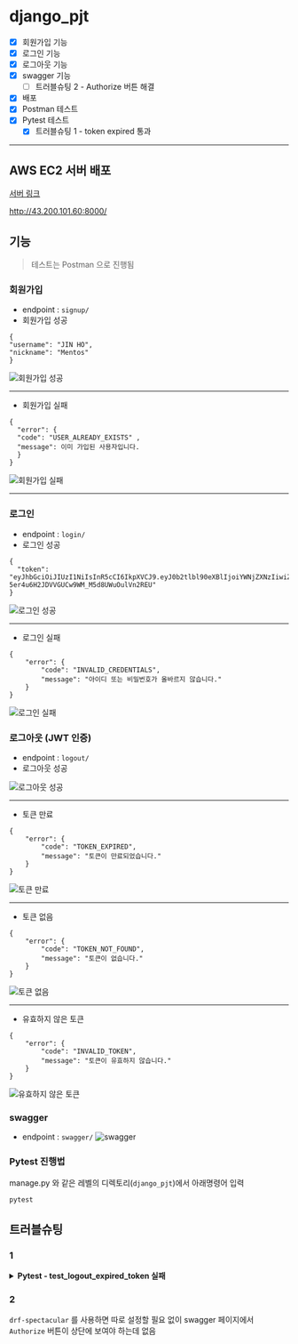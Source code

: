 # django_pjt

- [x] 회원가입 기능
- [x] 로그인 기능
- [x] 로그아웃 기능
- [x] swagger 기능
  - [ ] 트러블슈팅 2 - Authorize 버튼 해결
- [x] 배포
- [x] Postman 테스트
- [x] Pytest 테스트
  - [x] 트러블슈팅 1 - token expired 통과

---
## AWS EC2 서버 배포
[서버 링크](http://43.200.101.60:8000/swagger/)

http://43.200.101.60:8000/

## 기능
> 테스트는 Postman 으로 진행됨
### 회원가입
- endpoint : `signup/`
- 회원가입 성공
```
{
"username": "JIN HO",
"nickname": "Mentos"
}
```
![회원가입 성공](/img/signup_success.png)

---

- 회원가입 실패
```
{
  "error": {
  "code": "USER_ALREADY_EXISTS" ,
  "message": 이미 가입된 사용자입니다.
  }
}
```
![회원가입 실패](/img/signup_failed.png)

---

### 로그인
- endpoint : `login/`
- 로그인 성공
```
{
  "token": "eyJhbGciOiJIUzI1NiIsInR5cCI6IkpXVCJ9.eyJ0b2tlbl90eXBlIjoiYWNjZXNzIiwiZXhwIjoxNzQ5NzE4MzQzLCJpYXQiOjE3NDk3MTgwNDMsImp0aSI6IjYzYzc2MWU2YzI0ZTQ5MWJhZDBlMzdiNjdjYmQwMzhmIiwidXNlcl9pZCI6N30.iJjYD8-5er4u6H2JDVVGUCw9WM_M5d8UWuOulVn2REU"
}
```
![로그인 성공](/img/login_failed.png)

---

- 로그인 실패
```
{
    "error": {
        "code": "INVALID_CREDENTIALS",
        "message": "아이디 또는 비밀번호가 올바르지 않습니다."
    }
}
```
![로그인 실패](/img/login_failed.png)

### 로그아웃 (JWT 인증)
- endpoint : `logout/`
- 로그아웃 성공

![로그아웃 성공](/img/logout_success.png)

---

- 토큰 만료
```
{
    "error": {
        "code": "TOKEN_EXPIRED",
        "message": "토큰이 만료되었습니다."
    }
}
```

![토큰 만료](/img/token_expired.png)

---

- 토큰 없음
```
{
    "error": {
        "code": "TOKEN_NOT_FOUND",
        "message": "토큰이 없습니다."
    }
}
```
![토큰 없음](/img/token_not_found.png)

---

- 유효하지 않은 토큰
```
{
    "error": {
        "code": "INVALID_TOKEN",
        "message": "토큰이 유효하지 않습니다."
    }
}
```
![유효하지 않은 토큰](/img/invalid_token.png)

  
### swagger
- endpoint : `swagger/`
![swagger](/img/swagger.png)

### Pytest 진행법
manage.py 와 같은 레벨의 디렉토리(`django_pjt`)에서 아래명령어 입력
```zsh
pytest
```

## 트러블슈팅
### 1

<details>
<summary><b>Pytest - test_logout_expired_token 실패</b></summary>
<div markdown="1">

<details>
<summary><b>Pytest 진행 내용 - 실패</b></summary>
<div markdown="1">

```zsh
❯ pytest
========================================== test session starts ===========================================
platform darwin -- Python 3.10.10, pytest-8.4.0, pluggy-1.6.0
django: version: 4.2, settings: django_pjt.settings (from ini)
rootdir: /Users/nyum76/Documents/project/django_pjt
configfile: pytest.ini
plugins: django-4.11.1
collected 7 items                                                                                        

accounts/test_accounts.py ......F                                                                  [100%]

================================================ FAILURES ================================================
_______________________________________ test_logout_expired_token ________________________________________

settings = <pytest_django.fixtures.SettingsWrapper object at 0x1076f7df0>

    @pytest.mark.django_db
    def test_logout_expired_token(settings):
        import time
        from datetime import timedelta
        from rest_framework_simplejwt.tokens import RefreshToken
        from django.urls import reverse
        from rest_framework.test import APIClient
        from django.contrib.auth import get_user_model
    
        # 1. settings 변경
        settings.SIMPLE_JWT["ACCESS_TOKEN_LIFETIME"] = timedelta(seconds=1)
        # 2. simplejwt settings reload
        importlib.reload(jwt_settings)
    
        User = get_user_model()
        user = User.objects.create_user(username="expireuser", password="expirepass", nickname="expire")
        refresh = RefreshToken.for_user(user)
        access_token = str(refresh.access_token)
    
        time.sleep(2)
    
        client = APIClient()
        logout_url = reverse('logout')
        client.credentials(HTTP_AUTHORIZATION=f'Bearer {access_token}')
        response = client.post(logout_url)
>       assert response.status_code == 401
E       assert 200 == 401
E        +  where 200 = <Response status_code=200, "application/json">.status_code

accounts/test_accounts.py:111: AssertionError
======================================== short test summary info =========================================
FAILED accounts/test_accounts.py::test_logout_expired_token - assert 200 == 401
====================================== 1 failed, 6 passed in 3.12s =======================================
```

</div>
</details>

Postman 에서는 만료된 토큰으로 로그아웃시 아래와 같이 떴는데
```
{
    "error": {
        "code": "TOKEN_EXPIRED",
        "message": "토큰이 만료되었습니다."
    }
}
```

Pytest 로 진행했을 때 401 로 나와야할 게 200 OK 이 되어버림

---

SIMPLE_JWT 설정 변경이 토큰 발급에 반영되지 않음
`@override_settings(SIMPLE_JWT=...)`는 Django의 settings만 바꿈
하지만 `rest_framework_simplejwt`는 내부적으로 settings를 캐싱함
Pytest에서 settings를 바꿔도, 이미 임포트된 시점의 설정이 계속 사용될 수 있음..
즉, 토큰을 발급할 때 실제로는 여전히 기본 만료시간(1분)이 적용되고,
테스트에서 2초 기다려도 토큰이 만료되지 않은 상태가 됨.

➡️ `settings.py` 의 ACCESS_TOKEN_LIFETIME 값을 1분에서 1초로 변경

```py
# 변경 전
"ACCESS_TOKEN_LIFETIME": timedelta(minutes=1),

# 변경 후
"ACCESS_TOKEN_LIFETIME": timedelta(seconds=1),
```

<details>
<summary><b>Pytest 진행 내용 - 성공</b></summary>
<div markdown="1">

```zsh
❯ pytest
========================================== test session starts ===========================================
platform darwin -- Python 3.10.10, pytest-8.4.0, pluggy-1.6.0
django: version: 4.2, settings: django_pjt.settings (from ini)
rootdir: /Users/nyum76/Documents/project/django_pjt
configfile: pytest.ini
plugins: django-4.11.1
collected 7 items                                                                                        

accounts/test_accounts.py .......                                                                  [100%]

=========================================== 7 passed in 2.96s ============================================
```


</div>
</details>

</div>
</details>

### 2
`drf-spectacular` 를 사용하면 따로 설정할 필요 없이 swagger 페이지에서 `Authorize` 버튼이 상단에 보여야 하는데 없음